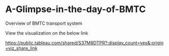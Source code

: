 # A-Glimpse-in-the-day-of-BMTC
Overview of BMTC transport system

View the visualization on the below link

https://public.tableau.com/shared/S37M8DTPR?:display_count=yes&:origin=viz_share_link
